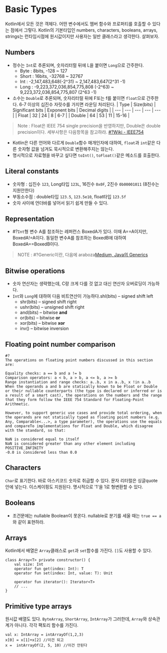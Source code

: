 # Basic Types
Kotlin에서 모든 것은 객체다. 어떤 변수에서도 멤버 함수와 프로퍼티를 호출할 수 있다는 점에서 그렇다. Kotlin의 기본타입인 numbers, characters, booleans, arrays, strings는 런타임시점에 원시값이지만 사용자는 일반 클래스라고 생각한다. 살펴보자.

## Numbers
- 정수는 `Int`로 추론되며, 숫자리터럴 뒤에 L을 붙이면 `Long`으로 간주한다.
  - Byte : 8bits, -128 ~ 127
  - Short : 16bits, -32768 ~ 32767
  - Int : -2,147,483,648(-2^31) ~ 2,147,483,647(2^31 -1)
  - Long : -9,223,372,036,854,775,808 (-2^63) ~ 9,223,372,036,854,775,807 (2^63 -1)
- 소수는 `Double`로 추론되며, 숫자리터럴 뒤에 F또는 f를 붙이면 `float`으로 간주한다. 6-7 이상의 십진수 자릿수를 가지면 라운딩 처리된다.
| Type | Size(bits) | Significant bits | Exponent bits | Decimal digits |
| --- | --- | --- | --- | --- |
| Float | 32 | 24 | 8 | 6-7 |
| Double | 64 | 53 | 11 | 15-16 |
> Note : Float은 IEEE 754 single precision을 반영하지만, Double은 double precision이다. 세부사항은 다음항목을 참고하라. [#?Wiki - IEEE754](https://en.wikipedia.org/wiki/IEEE_754)
- Kotlin은 다른 언어와 다르게 `Double`함수 매개인자에 대하여, `float`과 `int`같은 다른 숫자형 값을 넘겨도 묵시적으로 변환해주지는 않는다.
- 명시적으로 자료형을 바꾸고 싶다면 `toInt()`, `toFloat()`같은 메소드를 호출한다.

## Literal constants
- 숫자형 : 십진수 `123`, Long타입 `123L`, 16진수 `0x0F`, 2진수 `0b00001011` (8진수는 지원안한다)
- 부동소수점 : double타입 `123.5`, `123.5e10`, float타입 `123.5f`
- 숫자 사이에 언더바를 넣어서 읽기 쉽게 만들 수 있다.

## Representation
- #?`Int`형 변수 A를 참조하는 레퍼런스 BoxedA가 있다. 이때 A==A이지만, BoxedA!=A이다. 동일한 변수A를 참조하는 BoxedB에 대하여 BoxedA==BoxedB이다.
> NOTE : #?Generic이란, 다음에 araboza[Medium, Java의 Generics](https://medium.com/@joongwon/java-java%EC%9D%98-generics-604b562530b3)

## Bitwise operations
- 숫자 연산자는 생략했는데, C랑 크게 다를 것 없고 대신 연산자 오버로딩이 가능하다.
- `Int`와 `Long`에 대하여 다음 비트연산이 가능하다.shl(bits) – signed shift left
  - shr(bits) – signed shift right
  - ushr(bits) – unsigned shift right
  - and(bits) – bitwise **and**
  - or(bits) – bitwise **or**
  - xor(bits) – bitwise **xor**
  - inv() – bitwise inversion

## Floating point number comparison
```
#?
The operations on floating point numbers discussed in this section are:

Equality checks: a == b and a != b
Comparison operators: a < b, a > b, a <= b, a >= b
Range instantiation and range checks: a..b, x in a..b, x !in a..b
When the operands a and b are statically known to be Float or Double or their nullable counterparts (the type is declared or inferred or is a result of a smart cast), the operations on the numbers and the range that they form follow the IEEE 754 Standard for Floating-Point Arithmetic.

However, to support generic use cases and provide total ordering, when the operands are not statically typed as floating point numbers (e.g. Any, Comparable<...>, a type parameter), the operations use the equals and compareTo implementations for Float and Double, which disagree with the standard, so that:

NaN is considered equal to itself
NaN is considered greater than any other element including POSITIVE_INFINITY
-0.0 is considered less than 0.0
```

## Characters
`Char`로 표기한다. 바로 아스키코드 숫자로 취급할 수 있다. 문자 리터럴은 싱글quote 안에 넣는다. 이스케이핑도 지원된다. 명시적으로 '1'을 1로 형변환할 수 있다.

## Booleans
- 조건문에는 nullable Boolean이 못온다. nullable로 분기를 세울 때는 `true == a`와 같이 표현하라.

## Arrays
Kotlin에서 배열은 `Array`클래스로 `get`과 `set`함수를 가진다. `[]`도 사용할 수 있다.
```
class Array<T> private constructor() {
    val size: Int
    operator fun get(index: Int): T
    operator fun set(index: Int, value: T): Unit

    operator fun iterator(): Iterator<T>
    // ...
}
```

## Primitive type arrays
원시값 배열도 있다. `ByteArray`, `ShortArray`, `IntArray`가 그러한데, `Array`와 상속관계가 아니다. 각각 팩토리 함수를 가진다.
```
val x: IntArray = intArrayOf(1,2,3)
x[0] = x[1]+x[2] //이건 되고
x =  intArrayOf(2, 5, 10) //이건 안된다
```